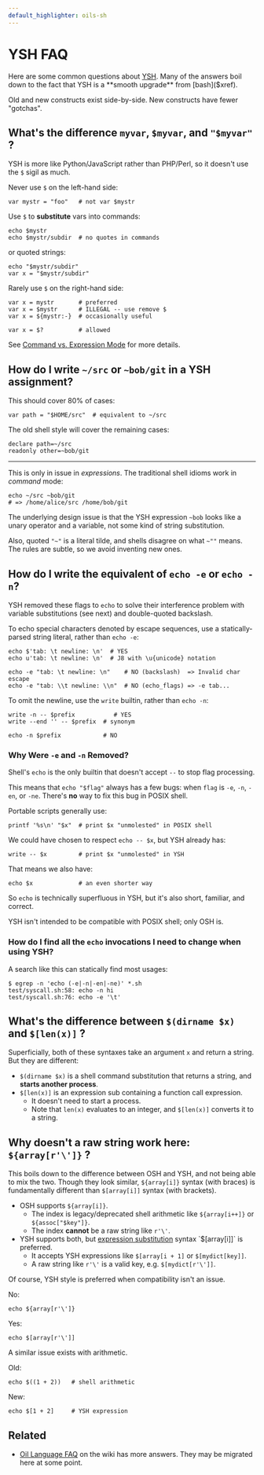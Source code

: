 ```yaml
---
default_highlighter: oils-sh
---
```


YSH FAQ
=======

Here are some common questions about [YSH]($xref).  Many of the answers boil
down to the fact that YSH is a **smooth upgrade** from [bash]($xref).

Old and new constructs exist side-by-side.  New constructs have fewer
"gotchas".

<!-- cmark.py expands this -->
<div id="toc">
</div>

## What's the difference `myvar`, `$myvar`, and `"$myvar"` ?

YSH is more like Python/JavaScript rather than PHP/Perl, so it doesn't use the
`$` sigil as much.

Never use `$` on the left-hand side:

    var mystr = "foo"   # not var $mystr

Use `$` to **substitute** vars into commands:

    echo $mystr
    echo $mystr/subdir  # no quotes in commands

or quoted strings:

    echo "$mystr/subdir"
    var x = "$mystr/subdir"

Rarely use `$` on the right-hand side:

    var x = mystr       # preferred
    var x = $mystr      # ILLEGAL -- use remove $
    var x = ${mystr:-}  # occasionally useful

    var x = $?          # allowed

See [Command vs. Expression Mode](command-vs-expression-mode.html) for more
details.

## How do I write `~/src` or `~bob/git` in a YSH assignment?

This should cover 80% of cases:

    var path = "$HOME/src"  # equivalent to ~/src

The old shell style will cover the remaining cases:

    declare path=~/src
    readonly other=~bob/git

---

This is only in issue in *expressions*.  The traditional shell idioms work in
*command* mode:

    echo ~/src ~bob/git
    # => /home/alice/src /home/bob/git

The underlying design issue is that the YSH expression `~bob` looks like a
unary operator and a variable, not some kind of string substitution.

Also, quoted `"~"` is a literal tilde, and shells disagree on what `~""` means.
The rules are subtle, so we avoid inventing new ones.

## How do I write the equivalent of `echo -e` or `echo -n`?

YSH removed these flags to `echo` to solve their interference problem with
variable substitutions (see next) and double-quoted backslash.

To echo special characters denoted by escape sequences, use a
statically-parsed string literal, rather than `echo -e`:

    echo $'tab: \t newline: \n'  # YES
    echo u'tab: \t newline: \n'  # J8 with \u{unicode} notation

    echo -e "tab: \t newline: \n"    # NO (backslash)  => Invalid char escape
    echo -e "tab: \\t newline: \\n"  # NO (echo_flags) => -e tab...

To omit the newline, use the `write` builtin, rather than `echo -n`:

    write -n -- $prefix           # YES
    write --end '' -- $prefix  # synonym

    echo -n $prefix            # NO

### Why Were `-e` and `-n` Removed?

Shell's `echo` is the only builtin that doesn't accept `--` to stop flag
processing.

This means that `echo "$flag"` always has a few bugs: when `flag` is `-e`,
`-n`, `-en`, or `-ne`.  There's **no** way to fix this bug in POSIX shell.

Portable scripts generally use:

    printf '%s\n' "$x"  # print $x "unmolested" in POSIX shell

We could have chosen to respect `echo -- $x`, but YSH already has:

    write -- $x         # print $x "unmolested" in YSH

That means we also have:

    echo $x             # an even shorter way

So `echo` is technically superfluous in YSH, but it's also short, familiar, and
correct.

YSH isn't intended to be compatible with POSIX shell; only OSH is.

### How do I find all the `echo` invocations I need to change when using YSH?

A search like this can statically find most usages:

    $ egrep -n 'echo (-e|-n|-en|-ne)' *.sh
    test/syscall.sh:58: echo -n hi
    test/syscall.sh:76: echo -e '\t'

## What's the difference between `$(dirname $x)` and `$[len(x)]` ?

Superficially, both of these syntaxes take an argument `x` and return a
string.  But they are different:

- `$(dirname $x)` is a shell command substitution that returns a string, and
  **starts another process**.
- `$[len(x)]` is an expression sub containing a function call expression.
  - It doesn't need to start a process.
  - Note that `len(x)` evaluates to an integer, and `$[len(x)]` converts it to
    a string.

<!--
(Note: builtin subs like `${.myproc $x}` are meant to eliminate process
overhead, but they're not yet implemented.)
-->

## Why doesn't a raw string work here: `${array[r'\']}` ?

This boils down to the difference between OSH and YSH, and not being able to
mix the two.  Though they look similar, `${array[i]}` syntax (with braces) is
fundamentally different than `$[array[i]]` syntax (with brackets).

- OSH supports `${array[i]}`.
  - The index is legacy/deprecated shell arithmetic like `${array[i++]}` or
    `${assoc["$key"]}`.
  - The index **cannot** be a raw string like `r'\'`.
- YSH supports both, but [expression substitution]($oil-help:expr-sub) syntax
  `$[array[i]]` is preferred.
  - It accepts YSH expressions like `$[array[i + 1]` or `$[mydict[key]]`.
  - A raw string like `r'\'` is a valid key, e.g.  `$[mydict[r'\']]`.

Of course, YSH style is preferred when compatibility isn't an issue.

No:

    echo ${array[r'\']}

Yes:

    echo $[array[r'\']]

A similar issue exists with arithmetic.

Old:

    echo $((1 + 2))   # shell arithmetic

New:

    echo $[1 + 2]     # YSH expression

<!--

## Why doesn't the ternary operator work here: `${array[0 if cond else 5]}`?

The issue is the same as above.  YSH expression are allowed within `$[]` but
not `${}`.

-->

## Related

- [Oil Language FAQ]($wiki) on the wiki has more answers.  They may be migrated
  here at some point.

